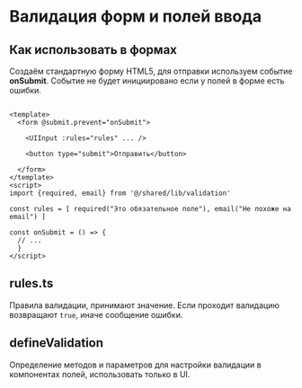 # Валидация форм и полей ввода

## Как использовать в формах

Создаём стандартную форму HTML5, для отправки используем событие **onSubmit**. Событие не будет инициировано если у полей в форме есть ошибки.

```vue

<template>
  <form @submit.prevent="onSubmit">

    <UIInput :rules="rules" ... />

    <button type="submit">Отправить</button>

  </form>
</template>
<script>
import {required, email} from '@/shared/lib/validation'

const rules = [ required("Это обязательное поле"), email("Не похоже на email") ]

const onSubmit = () => { 
  // ...
  }
</script>
```

## rules.ts

Правила валидации, принимают значение. Если проходит валидацию возвращают `true`, иначе сообщение ошибки.

## defineValidation

Определение методов и параметров для настройки валидации в компонентах полей, использовать только в UI.
